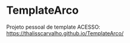 # TemplateArco
 Projeto pessoal de template 
ACESSO: https://thalisscarvalho.github.io/TemplateArco/
